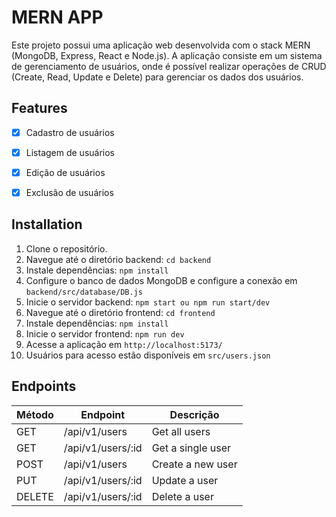 # MERN APP

Este projeto possui uma aplicação web desenvolvida com o stack MERN (MongoDB, Express, React e Node.js). A aplicação consiste em um sistema de gerenciamento de usuários, onde é possível realizar operações de CRUD (Create, Read, Update e Delete) para gerenciar os dados dos usuários.

## Features

- [x] Cadastro de usuários
- [x] Listagem de usuários
- [x] Edição de usuários
- [x] Exclusão de usuários


## Installation

1. Clone o repositório.
2. Navegue até o diretório backend: `cd backend`
3. Instale dependências: `npm install`
4. Configure o banco de dados MongoDB e configure a conexão em `backend/src/database/DB.js`
5. Inicie o servidor backend: `npm start ou npm run start/dev`
6. Navegue até o diretório frontend: `cd frontend`
7. Instale dependências: `npm install`
8. Inicie o servidor frontend: `npm run dev`
9. Acesse a aplicação em `http://localhost:5173/`
10. Usuários para acesso estão disponíveis em `src/users.json`

## Endpoints

| Método | Endpoint | Descrição |
| --- | --- | --- |
| GET | /api/v1/users | Get all users |
| GET | /api/v1/users/:id | Get a single user |
| POST | /api/v1/users | Create a new user |
| PUT | /api/v1/users/:id | Update a user |
| DELETE | /api/v1/users/:id | Delete a user |

